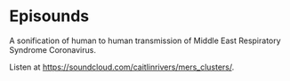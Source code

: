 # Episounds

A sonification of human to human transmission of Middle East Respiratory Syndrome Coronavirus. 

Listen at https://soundcloud.com/caitlinrivers/mers_clusters/.

